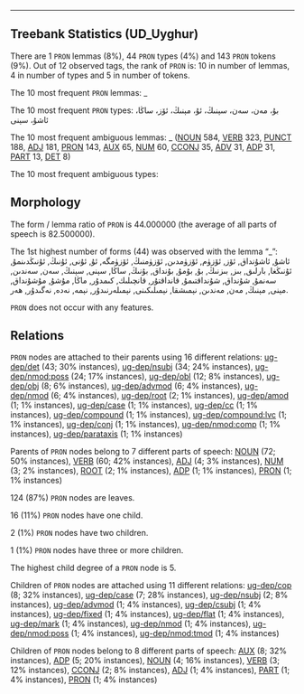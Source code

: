 

--------------------------------------------------------------------------------

## Treebank Statistics (UD_Uyghur)

There are 1 `PRON` lemmas (8%), 44 `PRON` types (4%) and 143 `PRON` tokens (9%).
Out of 12 observed tags, the rank of `PRON` is: 10 in number of lemmas, 4 in number of types and 5 in number of tokens.

The 10 most frequent `PRON` lemmas: _

The 10 most frequent `PRON` types:  بۇ، مەن، سەن، سېنىڭ، ئۇ، مېنىڭ، ئۆز، ساڭا، ئاشۇ، سېنى

The 10 most frequent ambiguous lemmas: _ ([NOUN]() 584, [VERB]() 323, [PUNCT]() 188, [ADJ]() 181, [PRON]() 143, [AUX]() 65, [NUM]() 60, [CCONJ]() 35, [ADV]() 31, [ADP]() 31, [PART]() 13, [DET]() 8)

The 10 most frequent ambiguous types:  



## Morphology

The form / lemma ratio of `PRON` is 44.000000 (the average of all parts of speech is 82.500000).

The 1st highest number of forms (44) was observed with the lemma “_”: ئاشۇ, ئاشۇنداق, ئۆز, ئۆزۈم, ئۆزۈمدىن, ئۆزۈمنىڭ, ئۆزۈمگە, ئۇ, ئۇنى, ئۇنىڭ, ئۇنىڭدىنمۇ, ئۇنىڭغا, بارلىق, بىز, بىزنىڭ, بۇ, بۇمۇ, بۇنداق, بۇنىڭ, ساڭا, سېنى, سېنىڭ, سەن, سەندىن, سەنمۇ, شۇنداق, شۇنداقتىمۇ, قانداقتۇر, قانچىلىك, كىمدۇر, ماڭا, مۇشۇ, مۇشۇنداق, مېنى, مېنىڭ, مەن, مەندىن, نېمىشقا, نېمىلىكىنى, نېمىلەرنىدۇر, نېمە, نەدە, نەگىدۇر, ھەر.

`PRON` does not occur with any features.


## Relations

`PRON` nodes are attached to their parents using 16 different relations: [ug-dep/det]() (43; 30% instances), [ug-dep/nsubj]() (34; 24% instances), [ug-dep/nmod:poss]() (24; 17% instances), [ug-dep/obl]() (12; 8% instances), [ug-dep/obj]() (8; 6% instances), [ug-dep/advmod]() (6; 4% instances), [ug-dep/nmod]() (6; 4% instances), [ug-dep/root]() (2; 1% instances), [ug-dep/amod]() (1; 1% instances), [ug-dep/case]() (1; 1% instances), [ug-dep/cc]() (1; 1% instances), [ug-dep/compound]() (1; 1% instances), [ug-dep/compound:lvc]() (1; 1% instances), [ug-dep/conj]() (1; 1% instances), [ug-dep/nmod:comp]() (1; 1% instances), [ug-dep/parataxis]() (1; 1% instances)

Parents of `PRON` nodes belong to 7 different parts of speech: [NOUN]() (72; 50% instances), [VERB]() (60; 42% instances), [ADJ]() (4; 3% instances), [NUM]() (3; 2% instances), [ROOT]() (2; 1% instances), [ADP]() (1; 1% instances), [PRON]() (1; 1% instances)

124 (87%) `PRON` nodes are leaves.

16 (11%) `PRON` nodes have one child.

2 (1%) `PRON` nodes have two children.

1 (1%) `PRON` nodes have three or more children.

The highest child degree of a `PRON` node is 5.

Children of `PRON` nodes are attached using 11 different relations: [ug-dep/cop]() (8; 32% instances), [ug-dep/case]() (7; 28% instances), [ug-dep/nsubj]() (2; 8% instances), [ug-dep/advmod]() (1; 4% instances), [ug-dep/csubj]() (1; 4% instances), [ug-dep/fixed]() (1; 4% instances), [ug-dep/flat]() (1; 4% instances), [ug-dep/mark]() (1; 4% instances), [ug-dep/nmod]() (1; 4% instances), [ug-dep/nmod:poss]() (1; 4% instances), [ug-dep/nmod:tmod]() (1; 4% instances)

Children of `PRON` nodes belong to 8 different parts of speech: [AUX]() (8; 32% instances), [ADP]() (5; 20% instances), [NOUN]() (4; 16% instances), [VERB]() (3; 12% instances), [CCONJ]() (2; 8% instances), [ADJ]() (1; 4% instances), [PART]() (1; 4% instances), [PRON]() (1; 4% instances)


